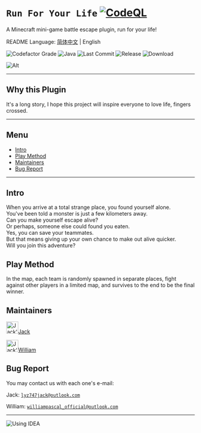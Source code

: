 # `Run For Your Life` [![CodeQL](https://github.com/imJack6/RunForYourLife/actions/workflows/codeql.yml/badge.svg)](https://github.com/imJack6/RunForYourLife/actions/workflows/codeql.yml)
A Minecraft mini-game battle escape plugin, run for your life!

README Language: [简体中文](README_CN.md) | English

![Codefactor Grade](https://img.shields.io/codefactor/grade/github/imjack6/runforyourlife?logo=codefactor&style=for-the-badge)
![Java](https://img.shields.io/badge/Java-ED8B00?style=for-the-badge&logo=openjdk&logoColor=white)
![Last Commit](https://img.shields.io/github/last-commit/imJack6/RunForYourLife.svg)
![Release](https://img.shields.io/github/downloads/imJack6/RunForYourLife/total.svg)
![Download](https://img.shields.io/github/downloads/imJack6/RunForYourLife/total.svg)

![Alt](https://repobeats.axiom.co/api/embed/af6bc5ba5f4964d8aa38e7aa07994c8c0c25c8b7.svg)

--------------------------
## Why this Plugin
It's a long story, I hope this project will inspire everyone to love life, fingers crossed.

--------------------------
## Menu
 - [Intro](#intro)
 - [Play Method](#play-method)
 - [Maintainers](#maintainers)
 - [Bug Report](#bug-report)

--------------------------
## Intro
When you arrive at a total strange place, you found yourself alone.  
You've been told a monster is just a few kilometers away.  
Can you make yourself escape alive?  
Or perhaps, someone else could found you eaten.  
Yes, you can save your teammates.  
But that means giving up your own chance to make out alive quicker.  
Will you join this adventure?  

## Play Method
In the map, each team is randomly spawned in separate places, fight against other players in a limited map, and survives to the end to be the final winner.

## Maintainers
<img src="https://avatars.githubusercontent.com/u/58357771?v=4" alt="Jack's Avatar" width="32" height="32" />[Jack](https://github.com/imJack6)

<img src="https://avatars.githubusercontent.com/u/100808920?v=4" alt="Jack's Avatar" width="32" height="32" />[William](https://github.com/WilliamPascal)

## Bug Report
You may contact us with each one's e-mail:

Jack: [`lyz747jack@outlook.com`](mailto:lyz747jack@outlook.com)

William: [`williampascal_official@outlook.com`](mailto:williampascal_official@outlook.com)

--------------------------
![Using IDEA](https://img.shields.io/badge/Using_IntelliJ_IDEA-000000.svg?style=for-the-badge&logo=intellij-idea&logoColor=white)

